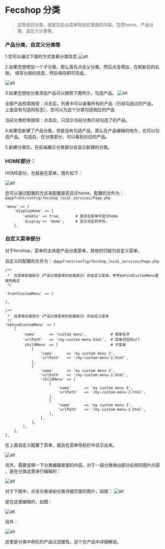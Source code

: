 Fecshop 分类
===============

> 这里说的分类，就是在前台菜单导航栏里面的内容，包含home，产品分类，自定义分类等。

### 产品分类，自定义分类等


1.您可以通过下面的方式查看分类信息
![alt](images/a11.png)

2.如果您想增加一个子分类，那么首先点击父分类，然后点击增加，在刷新后的右侧，
填写分类的信息，然后保存即可完成。

![alt](images/a12.png)

3.如果您想给分类添加产品可以按照下图所示，勾选产品。
![alt](images/a14.png)

全部产品检索按钮：点击后，列表中可以查看所有的产品（已经勾选过的产品，
上面会有勾选的标志），您可以为这个分类勾选相应的产品

当前分类检索按钮：点击后，只显示当前分类已经勾选了的产品。

4.如果您新建了产品分类，但是没有勾选产品，那么在产品编辑的地方，也可以勾选产品。
勾选后，在分类部分，可以看到对应的产品。

5.新建分类后，在前端展示分类部分会显示新建的分类。

### HOME部分：


HOME部分，也就是在菜单，图片如下：

![alt](images/a16.png)

您可以通过配置的方式来配置是否显示home，配置的文件为：
`@appfront/config/fecshop_local_services/Page.php`

```
'menu' => [
	'displayHome' => [
		'enable' => true,  		# 是否在菜单中显示home
		'display'=> 'Home',		# 显示对应的字符。
	],
```

### 自定义菜单部分

对于fecshop，菜单的主体是产品分类菜单，其他的归结为自定义菜单。

自定义的配置的文件为：
`@appfront/config/fecshop_local_services/Page.php`

```
/**
 *	在菜单前面部分（产品分类菜单的前面部分）的自定义菜单。参考behindCustomMenu里面的格式
 */
 
'frontCustomMenu' => [
	
],

/**
 *	在菜单后面部分（产品分类菜单的前面部分）的自定义菜单
 */
'behindCustomMenu' => [
	[
		'name' 		=> 'custom menu',			# 菜单名字
		'urlPath'	=> '/my-custom-menu.html',	# 菜单对应的url
		'childMenu' => [						# 子菜单
			[
				'name' 		=> 'my custom menu 2',
				'urlPath'	=> '/my-custom-menu-2.html',
			],
			[
				'name' 		=> 'my custom menu 3',
				'urlPath'	=> '/my-custom-menu-2.html',
				'childMenu' => [
					[
						'name' 		=> 'my custom menu 3',
						'urlPath'	=> '/my-custom-menu-2.html',
					],
					[
						'name' 		=> 'my custom menu 3',
						'urlPath'	=> '/my-custom-menu-2.html',
					],
				],	
			],
		],	
	],
],
```

在上面自定义配置了菜单，就会在菜单导航栏中显示出来。

![alt](images/a17.png)

另外，需要说明一下分类编辑里面的内容，对于一级分类弹出部分右侧的图片内容
，是在分类这里进行编辑的：

![alt](images/a21.png)

对于下图中，点击分类进如分类详细页面的图片，如图：
![alt](images/a22.png)

是在这里编辑的，如图：

![alt](images/a23.png)


另外： 

![alt](images/a25.png)

这里是分类中侧栏的产品过滤属性，这个在产品中详细解说。








